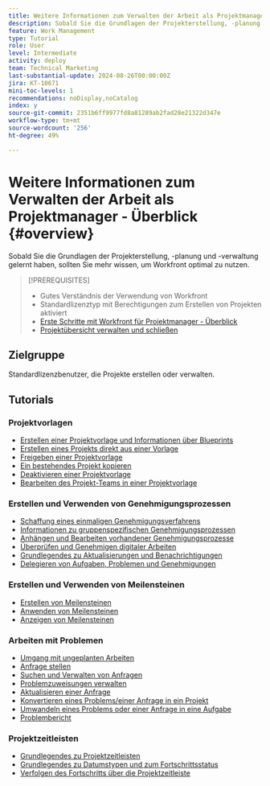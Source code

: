 ```yaml
---
title: Weitere Informationen zum Verwalten der Arbeit als Projektmanager - Überblick
description: Sobald Sie die Grundlagen der Projekterstellung, -planung und -verwaltung gelernt haben, sollten Sie mehr wissen, um Workfront optimal zu nutzen.
feature: Work Management
type: Tutorial
role: User
level: Intermediate
activity: deploy
team: Technical Marketing
last-substantial-update: 2024-08-26T00:00:00Z
jira: KT-10671
mini-toc-levels: 1
recommendations: noDisplay,noCatalog
index: y
source-git-commit: 2351b6ff9977fd8a81289ab2fad28e21322d347e
workflow-type: tm+mt
source-wordcount: '256'
ht-degree: 49%

---
```



# Weitere Informationen zum Verwalten der Arbeit als Projektmanager - Überblick {#overview}

Sobald Sie die Grundlagen der Projekterstellung, -planung und -verwaltung gelernt haben, sollten Sie mehr wissen, um Workfront optimal zu nutzen.

>[!PREREQUISITES]
>
>* Gutes Verständnis der Verwendung von Workfront
>* Standardlizenztyp mit Berechtigungen zum Erstellen von Projekten aktiviert
>* [Erste Schritte mit Workfront für Projektmanager - Überblick](https://experienceleague.adobe.com/?recommended=Workfront-U-1-2022.1.planners&amp;lang=de)
>* [Projektübersicht verwalten und schließen](https://experienceleague.adobe.com/?recommended=Workfront-U-1-2022.2.planners&amp;lang=de)


## Zielgruppe

Standardlizenzbenutzer, die Projekte erstellen oder verwalten.

## Tutorials

### Projektvorlagen

* [Erstellen einer Projektvorlage und Informationen über Blueprints](create-a-project-template.md)
* [Erstellen eines Projekts direkt aus einer Vorlage](create-a-project-directly-from-a-template.md)
* [Freigeben einer Projektvorlage](share-a-project-template.md)
* [Ein bestehendes Projekt kopieren](/help/manage-work/manage-projects/copy-an-existing-project.md)
* [Deaktivieren einer Projektvorlage](deactivate-a-project-template.md)
* [Bearbeiten des Projekt-Teams in einer Projektvorlage](edit-the-project-team-in-a-project-template.md)


### Erstellen und Verwenden von Genehmigungsprozessen

* [Schaffung eines einmaligen Genehmigungsverfahrens](create-a-single-use-approval-process.md)
* [Informationen zu gruppenspezifischen Genehmigungsprozessen](group-specific-approval-processes.md)
* [Anhängen und Bearbeiten vorhandener Genehmigungsprozesse](attach-and-edit-existing-approval-processes.md)
* [Überprüfen und Genehmigen digitaler Arbeiten](review-and-approve-digital-work.md)
* [Grundlegendes zu Aktualisierungen und Benachrichtigungen](understand-updates-and-notifications.md)
* [Delegieren von Aufgaben, Problemen und Genehmigungen](delegate-approvals.md)


### Erstellen und Verwenden von Meilensteinen

* [Erstellen von Meilensteinen](creating-milestones.md)
* [Anwenden von Meilensteinen](apply-milestones.md)
* [Anzeigen von Meilensteinen](view-milestones.md)


### Arbeiten mit Problemen

* [Umgang mit ungeplanten Arbeiten](handle-unplanned-work.md)
* [Anfrage stellen](make-a-request.md)
* [Suchen und Verwalten von Anfragen](find-requests.md)
* [Problemzuweisungen verwalten](manage-issue-assignments.md)
* [Aktualisieren einer Anfrage](update-a-request.md)
* [Konvertieren eines Problems/einer Anfrage in ein Projekt](create-a-project-from-a-request.md)
* [Umwandeln eines Problems oder einer Anfrage in eine Aufgabe](convert-issues-to-other-work-items.md)
* [Problembericht](report-on-issues.md)


### Projektzeitleisten

* [Grundlegendes zu Projektzeitleisten](understand-project-timelines.md)
* [Grundlegendes zu Datumstypen und zum Fortschrittsstatus](understand-task-dates-and-progress-status.md)
* [Verfolgen des Fortschritts über die Projektzeitleiste](track-work-progress-from-the-project-timeline.md)


